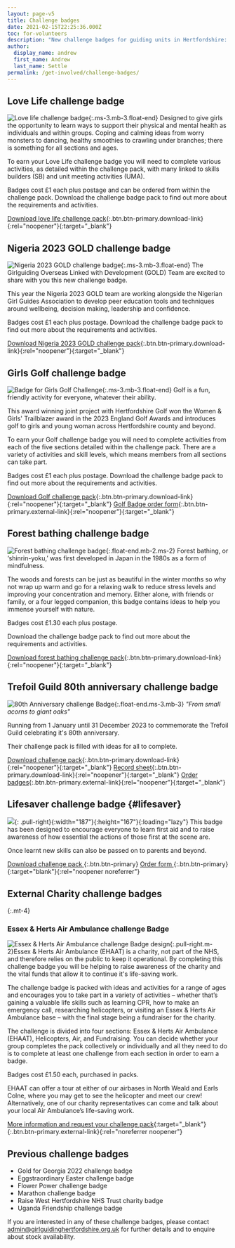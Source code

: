 ```yaml
---
layout: page-v5
title: Challenge badges
date: 2021-02-15T22:25:36.000Z
toc: for-volunteers
description: "New challenge badges for guiding units in Hertfordshire: Girls Golf, Forest bathing, Book challenge, Trefoil anniversary and more."
author:
  display_name: andrew
  first_name: Andrew
  last_name: Settle
permalink: /get-involved/challenge-badges/
---
```

## Love Life challenge badge

![Love life challenge badge](/assets/images/2023/10/love-life-challenge-badge.webp){:.ms-3.mb-3.float-end}
Designed to give girls the opportunity to learn ways to support their physical and mental health as individuals and within groups. Coping and calming ideas from worry monsters to dancing, healthy smoothies to crawling under branches; there is something for all sections and ages.

To earn your Love Life challenge badge you will need to complete various activities, as detailed within the challenge pack, with many linked to skills builders (SB) and unit meeting activities (UMA).

Badges cost £1 each plus postage and can be ordered from within the challenge pack. Download the challenge badge pack to find out more about the requirements and activities.

[Download <span class="visually-hidden">love life</span> challenge pack](/assets/docs/2023/love-life-challenge-badge.pdf){:.btn.btn-primary.download-link}{:rel="noopener"}{:target="_blank"}

## Nigeria 2023 GOLD challenge badge

![Nigeria 2023 GOLD challenge badge](/assets/images/2023/06/nigeria-badge.webp){:.ms-3.mb-3.float-end}
The Girlguiding Overseas Linked with Development (GOLD) Team are excited to share with you this new challenge badge.

This year the Nigeria 2023 GOLD team are working alongside the Nigerian Girl Guides Association to develop peer education tools and techniques around wellbeing, decision making, leadership and confidence.

Badges cost £1 each plus postage. Download the challenge badge pack to find out more about the requirements and activities.

[Download <span class="visually-hidden">Nigeria 2023 GOLD</span> challenge pack](/assets/docs/2023/nigeria-2023-activity-pack.pdf){:.btn.btn-primary.download-link}{:rel="noopener"}{:target="_blank"}

## Girls Golf challenge badge

![Badge for Girls Golf Challenge](/assets/images/2022/11/girls-golf.webp){:.ms-3.mb-3.float-end}
Golf is a fun, friendly activity for everyone, whatever their ability.  

This award winning joint project with Hertfordshire Golf won the Women & Girls' Trailblazer award in the 2023 England Golf Awards and introduces golf to girls and young woman across Hertfordshire county and beyond.

To earn your Golf challenge badge you will need to complete activities from each of the five sections detailed within the challenge pack.  There are a variety of activities and skill levels, which means members from all sections can take part.  

Badges cost £1 each plus postage.  Download the challenge badge pack to find out more about the requirements and activities.

[Download <span class="visually-hidden">Golf </span>challenge pack](/assets/docs/2022/challenge-badge-girls-golf.pdf){:.btn.btn-primary.download-link}{:rel="noopener"}{:target="_blank"} [<span class="visually-hidden">Golf </span>Badge order form](https://forms.office.com/Pages/ResponsePage.aspx?id=3yob_CzTykeMNWNnWM6OwYCE4GYtXJ9Ogtjv7oAM_iJURFY2T09OMjQ4Q0JCTlpCWUtQM1I5N0xYMC4u){:.btn.btn-primary.external-link}{:rel="noopener"}{:target="_blank"}

## Forest bathing challenge badge

![Forest bathing challenge badge](/assets/images/2023/04/forest-badge.webp){:.float-end.mb-2.ms-2}
Forest bathing, or ‘shinrin-yoku,’ was first developed in Japan in the 1980s as a form of mindfulness.

The woods and forests can be just as beautiful in the winter months so why not wrap up warm and go for a relaxing walk to reduce stress levels and improving your concentration and memory. Either alone, with friends or family, or a four legged companion, this badge contains ideas to help you immense yourself with nature.

Badges cost £1.30 each plus postage.

Download the challenge badge pack to find out more about the requirements and activities.

[Download <span class="visually-hidden">forest bathing </span>challenge pack](/assets/docs/2023/forest-bathing-challenge-badge_v2.pdf){:.btn.btn-primary.download-link}{:rel="noopener"}{:target="_blank"}

<div class="clearfix"></div>

## Trefoil Guild 80th anniversary challenge badge

![80th Anniversary challenge Badge](/assets/images/2023/02/80th_badge.webp){:.float-end.ms-3.mb-3}
*"From small acorns to giant oaks"*

Running from 1 January until 31 December 2023 to commemorate the Trefoil Guild celebrating it's 80th anniversary.

Their challenge pack is filled with ideas for all to complete.

[Download challenge pack](https://cdn.trefoilguild.co.uk/userfiles/files/National/Initiatives/80th%20anniversary/TG_80thAnniversary_challenge_pack.pdf){:.btn.btn-primary.download-link}{:rel="noopener"}{:target="_blank"} [Record sheet](https://view.officeapps.live.com/op/view.aspx?src=https%3A%2F%2Fcdn.trefoilguild.co.uk%2Fuserfiles%2Ffiles%2FNational%2FInitiatives%2F80th%2520anniversary%2F80th_recordsheet.docx&wdOrigin=BROWSELINK){:.btn.btn-primary.download-link}{:rel="noopener"}{:target="_blank"} [Order badges](https://www.girlguidingshop.co.uk/products/adults/trefoil-guild/trefoil-guild-80th-anniversary-challenge-woven-badge--7788/){:.btn.btn-primary.external-link}{:rel="noopener"}{:target="_blank"}

## Lifesaver challenge badge {#lifesaver}

![](/wp-content/uploads/2021/01/Lifesaver-badge.png){: .pull-right}{:width="187"}{:height="167"}{:loading="lazy"}
This badge has been designed to encourage everyone to learn first aid and to raise awareness of how essential the actions of those first at the scene are.

Once learnt new skills can also be passed on to parents and beyond.

[Download challenge pack <i class="fa fa-download"></i>](/assets/docs/2022/challenge-badge-lifesaver-clauses.docx){:.btn.btn-primary} [Order form <i class="fa fa-download"></i>](/assets/docs/2022/challenge-badge-lifesaver-order-form.docx){:.btn.btn-primary}{:target="blank"}{:rel="noopener noreferrer"}

<div class="clearfix"></div>

## External Charity challenge badges

{:.mt-4}
### Essex & Herts Air Ambulance challenge Badge

![Essex & Herts Air Ambulance challenge Badge design](/assets/images/2022/09/essex-herts-air-ambulance-challenge.webp){:.pull-right.m-2}Essex & Herts Air Ambulance (EHAAT) is a charity, not part of the NHS, and therefore relies on the public to keep it operational.  By completing this challenge badge you will be helping to raise awareness of the charity and the vital funds that allow it to continue it's life-saving work.

The challenge badge is packed with ideas and activities for a range of ages and encourages you to take part in a variety of activities – whether that’s gaining a valuable life skills such as learning CPR, how to make an emergency call, researching helicopters, or visiting an Essex & Herts Air Ambulance base – with the final stage being a fundraiser for the charity.

The challenge is divided into four sections:  Essex & Herts Air Ambulance (EHAAT), Helicopters, Air, and Fundraising. You can decide whether your group completes the pack collectively or individually and all they need to do is to complete at least one challenge from each section in order to earn a badge.

Badges cost £1.50 each, purchased in packs.

EHAAT can offer a tour at either of our airbases in North Weald and Earls Colne, where you may get to see the helicopter and meet our crew! Alternatively, one of our charity representatives can come and talk about your local Air Ambulance’s life-saving work.

[More information and request your challenge pack](https://ehaat.org/support-us-get-involved/schools-groups/challenge-badge/){:target="_blank"}{:.btn.btn-primary.external-link}{:rel="noreferrer noopener"}

## Previous challenge badges

- Gold for Georgia 2022 challenge badge
- Eggstraordinary Easter challenge badge
- Flower Power challenge badge
- Marathon challenge badge
- Raise West Hertfordshire NHS Trust charity badge
- Uganda Friendship challenge badge

If you are interested in any of these challenge badges, please contact <admin@girlguidinghertfordshire.org.uk> for further details and to enquire about stock availability.
